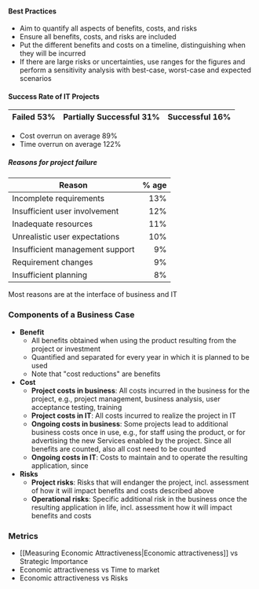 #### Best Practices
- Aim to quantify all aspects of benefits, costs, and risks
- Ensure all benefits, costs, and risks are included
- Put the different benefits and costs on a timeline, distinguishing when they will be incurred
- If there are large risks or uncertainties, use ranges for the figures and perform a sensitivity analysis with best-case, worst-case and expected scenarios

#### Success Rate of IT Projects
| Failed $53\%$ | Partially Successful $31\%$ | Successful $16\%$ |
| ------------- | --------------------------- | ----------------- |
- Cost overrun on average $89\%$
- Time overrun on average $122\%$

##### Reasons for project failure
| Reason                          |  % age |
| ------------------------------- | -----: |
| Incomplete requirements         | $13\%$ |
| Insufficient user involvement   | $12\%$ |
| Inadequate resources            | $11\%$ |
| Unrealistic user expectations   | $10\%$ |
| Insufficient management support |  $9\%$ |
| Requirement changes             |  $9\%$ |
| Insufficient planning           |  $8\%$ |
Most reasons are at the interface of business and IT

### Components of a Business Case
- **Benefit**
	- All benefits obtained when using the product resulting from the project or investment
	- Quantified and separated for every year in which it is planned to be used
	- Note that "cost reductions" are benefits
- **Cost**
	- **Project costs in business**: All costs incurred in the business for the project, e.g., project management, business analysis, user acceptance testing, training
	- **Project costs in IT**: All costs incurred to realize the project in IT
	- **Ongoing costs in business**: Some projects lead to additional business costs once in use, e.g., for staff using the product, or for advertising the new Services enabled by the project. Since all benefits are counted, also all cost need to be counted
	- **Ongoing costs in IT**: Costs to maintain and to operate the resulting application, since 
- **Risks**
	- **Project risks**: Risks that will endanger the project, incl. assessment of how it will impact benefits and costs described above
	- **Operational risks**: Specific additional risk in the business once the resulting application in life, incl. assessment how it will impact benefits and costs


### Metrics
- [[Measuring Economic Attractiveness|Economic attractiveness]] vs Strategic Importance
- Economic attractiveness vs Time to market
- Economic attractiveness vs Risks

